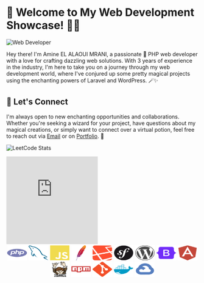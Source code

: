 # 👋 Welcome to My Web Development Showcase! 👨‍💻

![Web Developer](https://img.shields.io/badge/Web%20Developer-PHP%20%7C%20Laravel%20%7C%20WordPress-blueviolet)

Hey there! I'm Amine EL ALAOUI MRANI, a passionate 🚀 PHP web developer with a love for crafting dazzling web solutions. With 3 years of experience in the industry, I'm here to take you on a journey through my web development world, where I've conjured up some pretty magical projects using the enchanting powers of Laravel and WordPress. 🪄✨

## 💌 Let's Connect

I'm always open to new enchanting opportunities and collaborations. Whether you're seeking a wizard for your project, have questions about my magical creations, or simply want to connect over a virtual potion, feel free to reach out via [Email](mailto:mranidev@proton.me) or on [Portfolio](https://mrani.dev). 💌

![LeetCode Stats](https://leetcard.jacoblin.cool/mranidev?theme=dark&font=Corben&ext=heatmap)
<iframe src="https://hackerrank-badge.herokuapp.com/mranidev" style="border: 0; height: 230px; width: 240px; overflow:hidden;" scrolling="no" frameBorder="0"></iframe>
<div align="center">
  <img src="https://github.com/devicons/devicon/blob/v2.15.1/icons/php/php-plain.svg" height="40" width="52" alt="php logo"  />
  <img src="https://github.com/devicons/devicon/blob/v2.15.1/icons/mysql/mysql-plain.svg" height="40" width="52" alt="mysql logo"/>
  <img src="https://github.com/devicons/devicon/blob/v2.15.1/icons/javascript/javascript-plain.svg" height="40" width="52" alt="javascript logo"  />
  <img src="https://github.com/devicons/devicon/blob/v2.15.1/icons/apache/apache-original.svg" height="40" width="52" alt="apache logo"  />
  <img src="https://github.com/devicons/devicon/blob/v2.15.1/icons/laravel/laravel-plain.svg" height="40" width="52" alt="laravel logo"  />
  <img src="https://github.com/devicons/devicon/blob/v2.15.1/icons/symfony/symfony-original.svg" height="40" width="52" alt="symfony logo"  />
  <img src="https://github.com/devicons/devicon/blob/v2.15.1/icons/wordpress/wordpress-plain.svg" height="40" width="52" alt="wordpress logo"  />
  <img src="https://github.com/devicons/devicon/blob/v2.15.1/icons/bootstrap/bootstrap-plain.svg" height="40" width="52" alt="bootstrap logo"  />
  <img src="https://github.com/devicons/devicon/blob/v2.15.1/icons/angularjs/angularjs-plain.svg" height="40" width="52" alt="angular logo"  />
  <img src="https://github.com/devicons/devicon/blob/v2.15.1/icons/composer/composer-original.svg" height="40" width="52" alt="composer logo"  />
  <img src="https://github.com/devicons/devicon/blob/v2.15.1/icons/npm/npm-original-wordmark.svg" height="40" width="52" alt="composer logo"  />
  <img src="https://github.com/devicons/devicon/blob/v2.15.1/icons/git/git-plain.svg" height="40" width="52" alt="git logo"  />
  <img src="https://github.com/devicons/devicon/blob/v2.15.1/icons/docker/docker-plain.svg" height="40" width="52" alt="docker logo"  />
  <img src="https://github.com/devicons/devicon/blob/v2.15.1/icons/googlecloud/googlecloud-plain.svg" height="40" width="52" alt="googlecloud logo"  />
  
  
</div>

